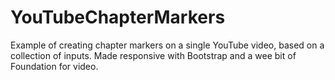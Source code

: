 YouTubeChapterMarkers
=====================
Example of creating chapter markers on a single YouTube video, based on a collection of inputs.
Made responsive with Bootstrap and a wee bit of Foundation for video.
